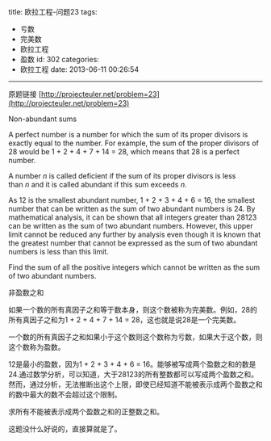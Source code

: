 title: 欧拉工程-问题23
tags:
  - 亏数
  - 完美数
  - 欧拉工程
  - 盈数
id: 302
categories:
  - 欧拉工程
date: 2013-06-11 00:26:54
---

原题链接 [http://projecteuler.net/problem=23](http://projecteuler.net/problem=23)


Non-abundant sums




A perfect number is a number for which the sum of its proper divisors is exactly equal to the number. For example, the sum of the proper divisors of 28 would be 1 + 2 + 4 + 7 + 14 = 28, which means that 28 is a perfect number.

A number <var>n</var> is called deficient if the sum of its proper divisors is less than <var>n</var> and it is called abundant if this sum exceeds <var>n</var>.

As 12 is the smallest abundant number, 1 + 2 + 3 + 4 + 6 = 16, the smallest number that can be written as the sum of two abundant numbers is 24\. By mathematical analysis, it can be shown that all integers greater than 28123 can be written as the sum of two abundant numbers. However, this upper limit cannot be reduced any further by analysis even though it is known that the greatest number that cannot be expressed as the sum of two abundant numbers is less than this limit.

Find the sum of all the positive integers which cannot be written as the sum of two abundant numbers.

非盈数之和

如果一个数的所有真因子之和等于数本身，则这个数被称为完美数。例如，28的所有真因子之和为1 + 2 + 4 + 7 + 14 = 28，这也就是说28是一个完美数。

一个数的所有真因子之和如果小于这个数则这个数称为亏数，如果大于这个数，则这个数称为盈数。

12是最小的盈数，因为1 + 2 + 3 + 4 + 6 = 16。能够被写成两个盈数之和的数是24.通过数学分析，可以知道，大于28123的所有整数都可以写成两个盈数之和。然而，通过分析，无法推断出这个上限，即使已经知道不能被表示成两个盈数之和的数中最大的数不会超过这个限制。

求所有不能被表示成两个盈数之和的正整数之和。

这题没什么好说的，直接算就是了。

